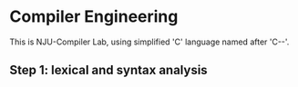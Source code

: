 # Compiler Engineering

This is NJU-Compiler Lab, using simplified 'C' language named after 'C--'.

## Step 1: lexical and syntax analysis
